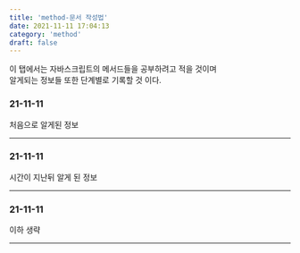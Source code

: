 ```yaml
---
title: 'method-문서 작성법'
date: 2021-11-11 17:04:13
category: 'method'
draft: false
---
```

이 탭에서는 자바스크립트의 메서드들을 공부하려고 적을 것이며  
알게되는 정보들 또한 단계별로 기록할 것 이다.

### 21-11-11

처음으로 알게된 정보

---

### 21-11-11

시간이 지난뒤 알게 된 정보

---

### 21-11-11

이하 생략

---
